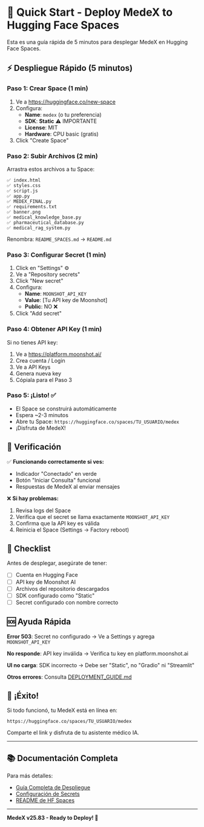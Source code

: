 # 🚀 Quick Start - Deploy MedeX to Hugging Face Spaces

Esta es una guía rápida de 5 minutos para desplegar MedeX en Hugging Face Spaces.

## ⚡ Despliegue Rápido (5 minutos)

### Paso 1: Crear Space (1 min)
1. Ve a https://huggingface.co/new-space
2. Configura:
   - **Name**: `medex` (o tu preferencia)
   - **SDK**: **Static** ⚠️ IMPORTANTE
   - **License**: MIT
   - **Hardware**: CPU basic (gratis)
3. Click "Create Space"

### Paso 2: Subir Archivos (2 min)
Arrastra estos archivos a tu Space:
```
✅ index.html
✅ styles.css  
✅ script.js
✅ app.py
✅ MEDEX_FINAL.py
✅ requirements.txt
✅ banner.png
✅ medical_knowledge_base.py
✅ pharmaceutical_database.py
✅ medical_rag_system.py
```

Renombra: `README_SPACES.md` → `README.md`

### Paso 3: Configurar Secret (1 min)
1. Click en "Settings" ⚙️
2. Ve a "Repository secrets"
3. Click "New secret"
4. Configura:
   - **Name**: `MOONSHOT_API_KEY`
   - **Value**: [Tu API key de Moonshot]
   - **Public**: NO ❌
5. Click "Add secret"

### Paso 4: Obtener API Key (1 min)
Si no tienes API key:
1. Ve a https://platform.moonshot.ai/
2. Crea cuenta / Login
3. Ve a API Keys
4. Genera nueva key
5. Cópiala para el Paso 3

### Paso 5: ¡Listo! ✅
- El Space se construirá automáticamente
- Espera ~2-3 minutos
- Abre tu Space: `https://huggingface.co/spaces/TU_USUARIO/medex`
- ¡Disfruta de MedeX!

## 🎯 Verificación

✅ **Funcionando correctamente si ves:**
- Indicador "Conectado" en verde
- Botón "Iniciar Consulta" funcional
- Respuestas de MedeX al enviar mensajes

❌ **Si hay problemas:**
1. Revisa logs del Space
2. Verifica que el secret se llama exactamente `MOONSHOT_API_KEY`
3. Confirma que la API key es válida
4. Reinicia el Space (Settings → Factory reboot)

## 📝 Checklist

Antes de desplegar, asegúrate de tener:

- [ ] Cuenta en Hugging Face
- [ ] API key de Moonshot AI
- [ ] Archivos del repositorio descargados
- [ ] SDK configurado como "Static"
- [ ] Secret configurado con nombre correcto

## 🆘 Ayuda Rápida

**Error 503**: Secret no configurado → Ve a Settings y agrega `MOONSHOT_API_KEY`

**No responde**: API key inválida → Verifica tu key en platform.moonshot.ai

**UI no carga**: SDK incorrecto → Debe ser "Static", no "Gradio" ni "Streamlit"

**Otros errores**: Consulta [DEPLOYMENT_GUIDE.md](DEPLOYMENT_GUIDE.md)

## 🎉 ¡Éxito!

Si todo funcionó, tu MedeX está en línea en:
```
https://huggingface.co/spaces/TU_USUARIO/medex
```

Comparte el link y disfruta de tu asistente médico IA.

---

## 📚 Documentación Completa

Para más detalles:
- [Guía Completa de Despliegue](DEPLOYMENT_GUIDE.md)
- [Configuración de Secrets](SECRET_CONFIG.md)
- [README de HF Spaces](README_SPACES.md)

---

**MedeX v25.83 - Ready to Deploy! 🚀**
